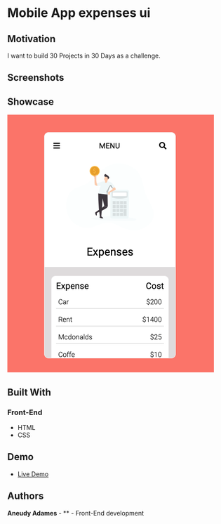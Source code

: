 # Mobile App expenses ui

## Motivation

I want to build 30 Projects in 30 Days as a challenge.

## Screenshots

## Showcase

![app](screenshots/landing.png)

## Built With

### Front-End

- HTML
- CSS

## Demo

- [Live Demo](https://aneudya4.github.io/mobile-app-expenses-ui/)

## Authors

**Aneudy Adames** - \*\* - Front-End development
